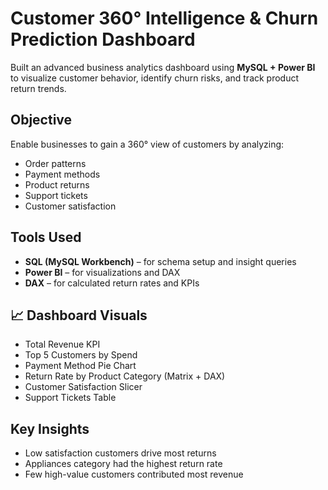 # Customer 360° Intelligence & Churn Prediction Dashboard

Built an advanced business analytics dashboard using **MySQL + Power BI** to visualize customer behavior, identify churn risks, and track product return trends.

## Objective
Enable businesses to gain a 360° view of customers by analyzing:
- Order patterns
- Payment methods
- Product returns
- Support tickets
- Customer satisfaction

##  Tools Used
- **SQL (MySQL Workbench)** – for schema setup and insight queries
- **Power BI** – for visualizations and DAX
- **DAX** – for calculated return rates and KPIs

## 📈 Dashboard Visuals
- Total Revenue KPI
- Top 5 Customers by Spend
- Payment Method Pie Chart
- Return Rate by Product Category (Matrix + DAX)
- Customer Satisfaction Slicer
- Support Tickets Table

## Key Insights
- Low satisfaction customers drive most returns
- Appliances category had the highest return rate
- Few high-value customers contributed most revenue
